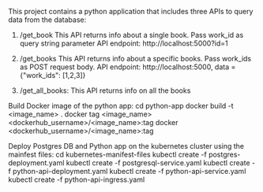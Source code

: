 This project contains a python application that includes three APIs to query data from the database:
1) /get_book 
This API returns info about a single book. Pass work_id as query string parameter
API endpoint: http://localhost:5000?id=1

2) /get_books 
This API returns info about a specific books. Pass work_ids as POST request body. 
API endpoint: http://localhost:5000, data = {"work_ids": [1,2,3]}

3) /get_all_books: This API returns info on all the books

Build Docker image of the python app:
cd python-app
docker build -t <image_name> .
docker tag <image_name> <dockerhub_username>/<image_name>:tag
docker <dockerhub_username>/<image_name>:tag

Deploy Postgres DB and Python app on the kubernetes cluster using the mainfest files:
cd kubernetes-manifest-files
kubectl create -f postgres-deployment.yaml
kubectl create -f postgresql-service.yaml
kubectl create -f python-api-deployment.yaml
kubectl create -f python-api-service.yaml
kubectl create -f python-api-ingress.yaml




